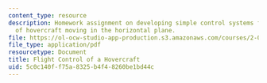 ```yaml
---
content_type: resource
description: Homework assignment on developing simple control systems for two types
  of hovercraft moving in the horizontal plane.
file: https://ol-ocw-studio-app-production.s3.amazonaws.com/courses/2-017j-design-of-electromechanical-robotic-systems-fall-2009/5c0c140ff75a8325b4f48260be1bd44c_MIT2_017JF09_p29.pdf
file_type: application/pdf
resourcetype: Document
title: Flight Control of a Hovercraft
uid: 5c0c140f-f75a-8325-b4f4-8260be1bd44c
---
```


